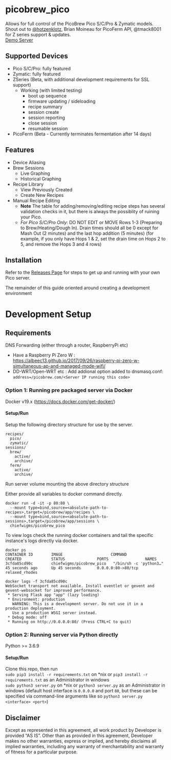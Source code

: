 # picobrew_pico
Allows for full control of the PicoBrew Pico S/C/Pro & Zymatic models.  Shout out to [@hotzenklotz](https://github.com/hotzenklotz/picobrew-server), Brian Moineau for PicoFerm API, @tmack8001 for Z series support & updates.  
[Demo Server](http://ec2-3-136-112-93.us-east-2.compute.amazonaws.com/)

## Supported Devices
* Pico S/C/Pro: fully featured
* Zymatic: fully featured
* ZSeries (Beta, with additional development requirements for SSL support)
  * Working (with limited testing)
    * boot up sequence
    * firmware updating / sideloading
    * recipe summary
    * session create
    * session reporting
    * close session
    * resumable session
* PicoFerm (Beta - Currently terminates fermentation after 14 days)

## Features 
* Device Aliasing
* Brew Sessions
  * Live Graphing
  * Historical Graphing
* Recipe Library
  * View Previously Created
  * Create New Recipes
* Manual Recipe Editing
  * **Note** The table for adding/removing/editing recipe steps has several validation checks in it, but there is always the possiblity of ruining your Pico.  
  * *For Pico S/C/Pro Only*: DO NOT EDIT or MOVE Rows 1-3 (Preparing to Brew/Heating/Dough In).  Drain times should all be 0 except for Mash Out (2 minutes) and the last hop addition (5 minutes) (for example, if you only have Hops 1 & 2, set the drain time on Hops 2 to 5, and remove the Hops 3 and 4 rows)

## Installation

Refer to the [Releases Page](https://github.com/chiefwigms/picobrew_pico/releases) for steps to get up and running with your own Pico server. 

The remainder of this guide oriented around creating a development environment 

# Development Setup

## Requirements

DNS Forwarding (either through a router, RaspberryPi etc)  
  - Have a Raspberry Pi Zero W : https://albeec13.github.io/2017/09/26/raspberry-pi-zero-w-simultaneous-ap-and-managed-mode-wifi/
  - DD-WRT/Open-WRT etc : Add addional option added to dnsmasq.conf: `address=/picobrew.com/<Server IP running this code>`

### Option 1: Running pre packaged server via Docker
Docker v19.x (https://docs.docker.com/get-docker/)

#### Setup/Run

Setup the following directory structure for use by the server.
```
recipes/
  pico/
  zymatic/
sessions/
  brew/
    active/
    archive/
  ferm/
    active/
    archive/
```

Run server volume mounting the above directory structure

Either provide all variables to docker command directly.

```
docker run -d -it -p 80:80 \
  --mount type=bind,source=<absolute-path-to-recipes>,target=/picobrew/app/recipes \
  --mount type=bind,source=<absolute-path-to-sessions>,target=/picobrew/app/sessions \
  chiefwigms/picobrew_pico
```

To view logs check the running docker containers and tail the specific instance's logs directly via docker.

```
docker ps
CONTAINER ID        IMAGE                     COMMAND                  CREATED             STATUS              PORTS                NAMES
3cfda85cd90c        chiefwigms/picobrew_pico   "/bin/sh -c 'python3…"   45 seconds ago      Up 45 seconds       0.0.0.0:80->80/tcp   relaxed_rhodes
```

```
docker logs -f 3cfda85cd90c
WebSocket transport not available. Install eventlet or gevent and gevent-websocket for improved performance.
 * Serving Flask app "app" (lazy loading)
 * Environment: production
   WARNING: This is a development server. Do not use it in a production deployment.
   Use a production WSGI server instead.
 * Debug mode: off
 * Running on http://0.0.0.0:80/ (Press CTRL+C to quit)
```

### Option 2: Running server via Python directly
Python >= 3.6.9  

#### Setup/Run
Clone this repo, then run  
`sudo pip3 install -r requirements.txt` on *nix or `pip3 install -r requirements.txt` as an Administrator in windows  
`sudo python3 server.py` on *nix or `python3 server.py` as an Administrator in windows (default host interface is `0.0.0.0` and port `80`, but these can be specified via command-line arguments like so `python3 server.py <interface> <port>`)

## Disclaimer
Except as represented in this agreement, all work product by Developer is provided ​“AS IS”. Other than as provided in this agreement, Developer makes no other warranties, express or implied, and hereby disclaims all implied warranties, including any warranty of merchantability and warranty of fitness for a particular purpose.
